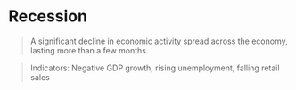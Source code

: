 # Recession

> A significant decline in economic activity spread across the economy, lasting more than a few months.

> Indicators: Negative GDP growth, rising unemployment, falling retail sales
